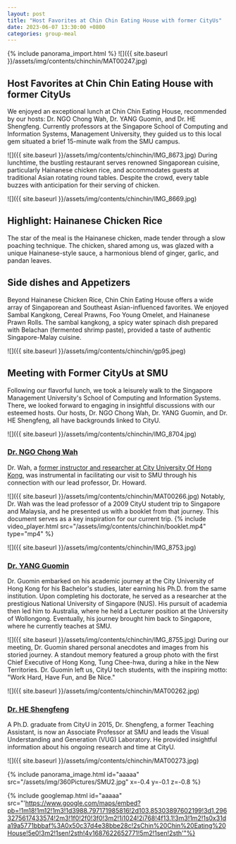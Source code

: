 ```yaml
---
layout: post
title: "Host Favorites at Chin Chin Eating House with former CityUs"
date: 2023-06-07 13:30:00 +0800
categories: group-meal
---
```

{% include panorama_import.html %}
![]({{ site.baseurl }}/assets/img/contents/chinchin/MAT00247.jpg)
## Host Favorites at Chin Chin Eating House with former CityUs
We enjoyed an exceptional lunch at Chin Chin Eating House, recommended by our hosts: Dr. NGO Chong Wah, Dr. YANG Guomin, and Dr. HE Shengfeng. Currently professors at the Singapore School of Computing and Information Systems, Management University, they guided us to this local gem situated a brief 15-minute walk from the SMU campus.

![]({{ site.baseurl }}/assets/img/contents/chinchin/IMG_8673.jpg)
During lunchtime, the bustling restaurant serves renowned Singaporean cuisine, particularly Hainanese chicken rice, and accommodates guests at traditional Asian rotating round tables. Despite the crowd, every table buzzes with anticipation for their serving of chicken.

![]({{ site.baseurl }}/assets/img/contents/chinchin/IMG_8669.jpg)
## Highlight: Hainanese Chicken Rice
The star of the meal is the Hainanese chicken, made tender through a slow poaching technique. The chicken, shared among us, was glazed with a unique Hainanese-style sauce, a harmonious blend of ginger, garlic, and pandan leaves.

## Side dishes and Appetizers
Beyond Hainanese Chicken Rice, Chin Chin Eating House offers a wide array of Singaporean and Southeast Asian-influenced favorites. We enjoyed Sambal Kangkong, Cereal Prawns, Foo Young Omelet, and Hainanese Prawn Rolls. The sambal kangkong, a spicy water spinach dish prepared with Belachan (fermented shrimp paste), provided a taste of authentic Singapore-Malay cuisine.

![]({{ site.baseurl }}/assets/img/contents/chinchin/gp95.jpeg)
## Meeting with Former CityUs at SMU
Following our flavorful lunch, we took a leisurely walk to the Singapore Management University's School of Computing and Information Systems. There, we looked forward to engaging in insightful discussions with our esteemed hosts. Our hosts, Dr. NGO Chong Wah, Dr. YANG Guomin, and Dr. HE Shengfeng, all have backgrounds linked to CityU.

![]({{ site.baseurl }}/assets/img/contents/chinchin/IMG_8704.jpg)
### [Dr. NGO Chong Wah](https://faculty.smu.edu.sg/profile/ngo-chong-wah-601)
Dr. Wah, a [former instructor and researcher at City University Of Hong Kong](https://scholars.cityu.edu.hk/en/persons/chong-wah-ngo(340b6e9c-7062-4cf6-8996-a7aa0fcd6c61).html), was instrumental in facilitating our visit to SMU through his connection with our lead professor, Dr. Howard. 

![]({{ site.baseurl }}/assets/img/contents/chinchin/MAT00266.jpg)
Notably, Dr. Wah was the lead professor of a 2009 CityU student trip to Singapore and Malaysia, and he presented us with a booklet from that journey. This document serves as a key inspiration for our current trip.
{% include video_player.html src="/assets/img/contents/chinchin/booklet.mp4" type="mp4" %}

![]({{ site.baseurl }}/assets/img/contents/chinchin/IMG_8753.jpg)
### [Dr. YANG Guomin](https://faculty.smu.edu.sg/profile/yang-guomin-6571)
Dr. Guomin embarked on his academic journey at the City University of Hong Kong for his Bachelor's studies, later earning his Ph.D. from the same institution. Upon completing his doctorate, he served as a researcher at the prestigious National University of Singapore (NUS). His pursuit of academia then led him to Australia, where he held a Lecturer position at the University of Wollongong. Eventually, his journey brought him back to Singapore, where he currently teaches at SMU.

![]({{ site.baseurl }}/assets/img/contents/chinchin/IMG_8755.jpg)
During our meeting, Dr. Guomin shared personal anecdotes and images from his storied journey. A standout memory featured a group photo with the first Chief Executive of Hong Kong, Tung Chee-hwa, during a hike in the New Territories. Dr. Guomin left us, CityU tech students, with the inspiring motto: "Work Hard, Have Fun, and Be Nice."

![]({{ site.baseurl }}/assets/img/contents/chinchin/MAT00262.jpg)
### [Dr. HE Shengfeng](https://faculty.smu.edu.sg/profile/he-shengfeng-7261)
A Ph.D. graduate from CityU in 2015, Dr. Shengfeng, a former Teaching Assistant, is now an Associate Professor at SMU and leads the Visual Understanding and Generation (VUG) Laboratory. He provided insightful information about his ongoing research and time at CityU.

![]({{ site.baseurl }}/assets/img/contents/chinchin/MAT00273.jpg)

{% include panorama_image.html id="aaaaa" src="/assets/img/360Pictures/SMU2.jpg" x=-0.4 y=-0.1 z=-0.8  %}

{% include googlemap.html id="aaaaa" src="'https://www.google.com/maps/embed?pb=!1m18!1m12!1m3!1d3988.797171985816!2d103.85303897602199!3d1.2963275617433574!2m3!1f0!2f0!3f0!3m2!1i1024!2i768!4f13.1!3m3!1m2!1s0x31da19a5771bbbaf%3A0x50c37d4e38bbe28c!2sChin%20Chin%20Eating%20House!5e0!3m2!1sen!2sth!4v1687622652771!5m2!1sen!2sth'"%}
